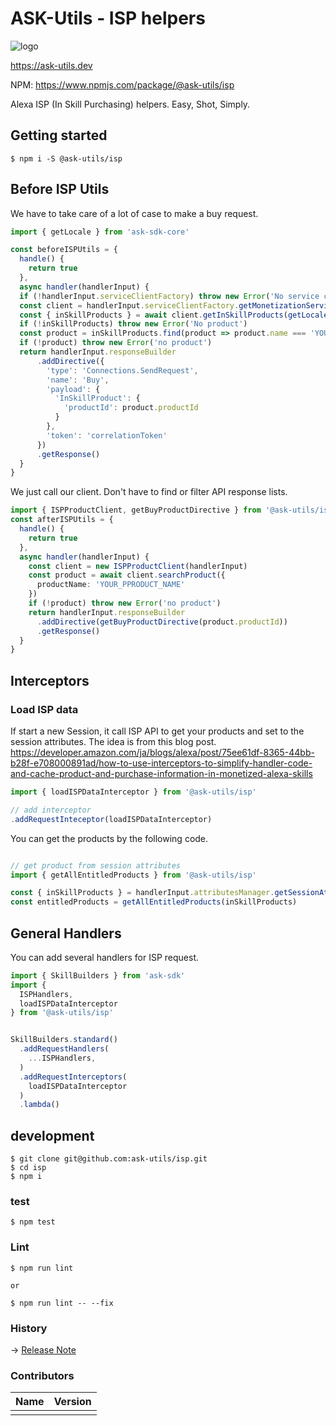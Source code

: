 # ASK-Utils - ISP helpers

![logo](https://ask-utils.dev/static/9cbabc261164aba75a5d7e32d0e53371/8a651/youtube_profile_image.png)

https://ask-utils.dev

NPM: https://www.npmjs.com/package/@ask-utils/isp

Alexa ISP (In Skill Purchasing) helpers.
Easy, Shot, Simply.

## Getting started

```
$ npm i -S @ask-utils/isp
```

## Before ISP Utils
We have to take care of a lot of case to make a buy request.

```typescript
import { getLocale } from 'ask-sdk-core'

const beforeISPUtils = {
  handle() {
    return true
  },
  async handler(handlerInput) {
  if (!handlerInput.serviceClientFactory) throw new Error('No service client')
  const client = handlerInput.serviceClientFactory.getMonetizationServiceClient()
  const { inSkillProducts } = await client.getInSkillProducts(getLocale(handlerInput.requestEnvelope))
  if (!inSkillProducts) throw new Error('No product')
  const product = inSkillProducts.find(product => product.name === 'YOUR_PPRODUCT_NAME')
  if (!product) throw new Error('no product')
  return handlerInput.responseBuilder
      .addDirective({
        'type': 'Connections.SendRequest',
        'name': 'Buy',
        'payload': {
          'InSkillProduct': {
            'productId': product.productId
          }
        },
        'token': 'correlationToken'
      })
      .getResponse()
  }
}
```

We just call our client. Don't have to find or filter API response lists.

```typescript
import { ISPProductClient, getBuyProductDirective } from '@ask-utils/isp'
const afterISPUtils = {
  handle() {
    return true
  },
  async handler(handlerInput) {
    const client = new ISPProductClient(handlerInput)
    const product = await client.searchProduct({
      productName: 'YOUR_PPRODUCT_NAME'
    })
    if (!product) throw new Error('no product')
    return handlerInput.responseBuilder
      .addDirective(getBuyProductDirective(product.productId))
      .getResponse()
  }
}
```

## Interceptors

### Load ISP data
If start a new Session, it call ISP API to get your products and set to the session attributes.
The idea is from this blog post.
https://developer.amazon.com/ja/blogs/alexa/post/75ee61df-8365-44bb-b28f-e708000891ad/how-to-use-interceptors-to-simplify-handler-code-and-cache-product-and-purchase-information-in-monetized-alexa-skills

```typescript
import { loadISPDataInterceptor } from '@ask-utils/isp'

// add interceptor
.addRequestInteceptor(loadISPDataInterceptor)
```

You can get the products by the following code.

```typescript

// get product from session attributes
import { getAllEntitledProducts } from '@ask-utils/isp'

const { inSkillProducts } = handlerInput.attributesManager.getSessionAttributes()
const entitledProducts = getAllEntitledProducts(inSkillProducts)
```

## General Handlers

You can add several handlers for ISP request.

```typescript
import { SkillBuilders } from 'ask-sdk'
import {
  ISPHandlers,
  loadISPDataInterceptor
} from '@ask-utils/isp'


SkillBuilders.standard()
  .addRequestHandlers(
    ...ISPHandlers,
  )
  .addRequestInterceptors(
    loadISPDataInterceptor
  )
  .lambda()
```


## development

```
$ git clone git@github.com:ask-utils/isp.git
$ cd isp
$ npm i
```

### test

```
$ npm test
```

### Lint

```
$ npm run lint

or

$ npm run lint -- --fix
```

### History
-> [Release Note](https://github.com/ask-utils/isp/releases)


### Contributors

|Name|Version|
|:--|:--|
|[]()||

